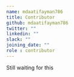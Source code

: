```yaml
---
name: mdaatifayman786
title: Contributor
github: mdaatifayman786
twitter: ""
linkedin: ""
slack: ""
joining_date: ""
role : contributor
---
```


Still waiting for this
